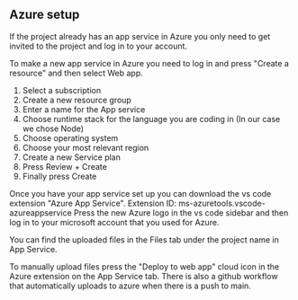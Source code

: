 ## Azure setup

If the project already has an app service in Azure you only need to get invited to the project and log in to your account. 

To make a new app service in Azure you need to log in and press "Create a resource" and then select Web app. 
1. Select a subscription 
2. Create a new resource group
3. Enter a name for the App service
4. Choose runtime stack for the language you are coding in (In our case we chose Node)
5. Choose operating system
6. Choose your most relevant region
7. Create a new Service plan
8. Press Review + Create
9. Finally press Create

Once you have your app service set up you can download the vs code extension "Azure App Service". 
    Extension ID: ms-azuretools.vscode-azureappservice
Press the new Azure logo in the vs code sidebar and then log in to your microsoft account that you used for Azure.

You can find the uploaded files in the Files tab under the project name in App Service. 

To manually upload files press the "Deploy to web app" cloud icon in the Azure extension on the App Service tab. 
There is also a github workflow that automatically uploads to azure when there is a push to main.
